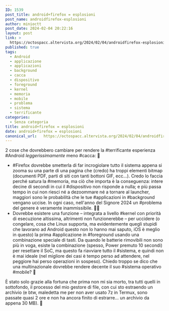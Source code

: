 ```yaml
---
ID: 1539
post_title: android+firefox = esplosioni
post_name: androidfirefox-esplosioni
author: minioctt
post_date: 2024-02-04 20:22:16
layout: post
link: >
  https://octospacc.altervista.org/2024/02/04/androidfirefox-esplosioni/
published: true
tags:
  - Android
  - applicazione
  - applicazioni
  - background
  - cacca
  - dispositivo
  - foreground
  - kernel
  - memoria
  - mobile
  - problema
  - sistema
  - terrificante
categories:
  - Senza categoria
title: android+firefox = esplosioni
date: android+firefox = esplosioni
canonical_url:   https://octospacc.altervista.org/2024/02/04/androidfirefox-esplosioni/
---
```

<!-- wp:paragraph -->
<p>2 cose che dovrebbero cambiare per rendere la #terrificante esperienza #Android <em>leggerissimamente</em> meno #cacca: 🤗</p>
<!-- /wp:paragraph -->

<!-- wp:list -->
<ul><!-- wp:list-item -->
<li>#Firefox dovrebbe smetterla di far incrogiolare tutto il sistema appena si zooma su una parte di una pagina che (credo) ha troppi elementi bitmap (documenti PDF, parti di siti con tanti bottoni GIF, ecc...). Credo lo faccia perché satura la #memoria, ma ciò che importa è la conseguenza: intere decine di secondi in cui il #dispositivo non risponde a nulla; e più passa tempo in cui non riesci né a dezoommare né a tornare al launcher, maggiori sono le probabilità che le tue #applicazioni in #background vengano uccise. In ogni caso, nell'anno del Signore 2024 un #problema del genere è veramente inammissibile. 😶‍🌫️</li>
<!-- /wp:list-item -->

<!-- wp:list-item -->
<li>Dovrebbe esistere una funzione – integrata a livello #kernel con priorità di esecuzione altissima, altrimenti non funzionerebbe – per uccidere (o congelare, cosa che Linux supporta, ma evidentemente quegli stupidi che lavorano ad Android questo non lo hanno mai saputo, iOS è meglio in questo) la prima #applicazione in #foreground usando una combinazione speciale di tasti. Da quando le batterie rimovibili non sono più in voga, esiste la combinazione (spesso, Power premuto 10 secondi) per resettare il SoC, ma questo fa riavviare tutto il #sistema, e quindi non è mai ideale (nel migliore dei casi è tempo perso ad attendere, nel peggiore hai perso operazioni in sospeso). Chiedo troppo se dico che una multinazionale dovrebbe rendere decente il suo #sistema operativo #mobile? 🤥</li>
<!-- /wp:list-item --></ul>
<!-- /wp:list -->

<!-- wp:paragraph -->
<p>È stato solo grazie alla fortuna che prima non mi sia morto, tra tutti quelli in sottofondo, il processo del mio gestore di file, con cui sto estraendo un archivio (e btw, maledetta me per non aver usato 7z in Termux, sono passate quasi 2 ore e non ha ancora finito di estrarre... un archivio da appena 30 MB). 🤮</p>
<!-- /wp:paragraph -->